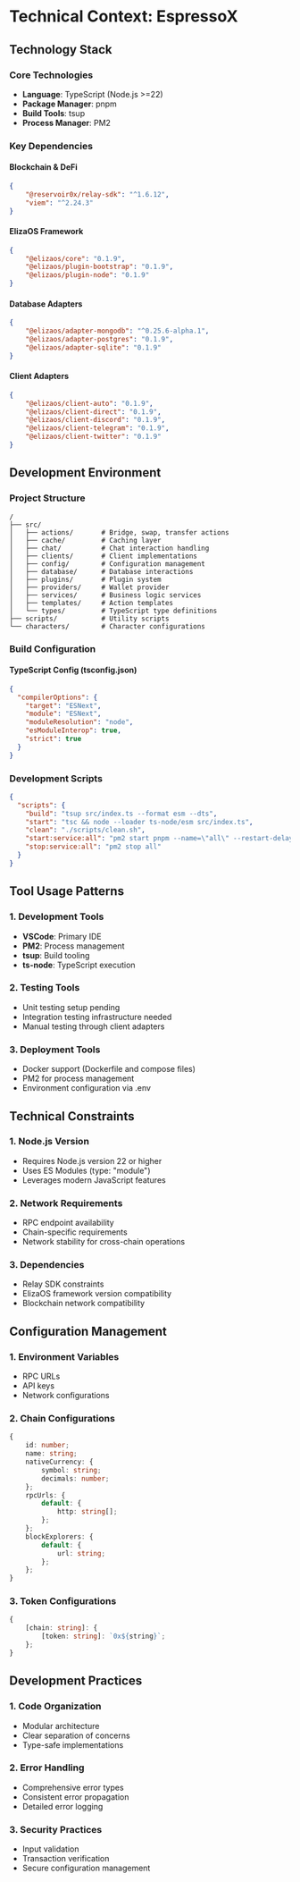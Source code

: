 # Technical Context: EspressoX

## Technology Stack

### Core Technologies
- **Language**: TypeScript (Node.js >=22)
- **Package Manager**: pnpm
- **Build Tools**: tsup
- **Process Manager**: PM2

### Key Dependencies

#### Blockchain & DeFi
```json
{
    "@reservoir0x/relay-sdk": "^1.6.12",
    "viem": "^2.24.3"
}
```

#### ElizaOS Framework
```json
{
    "@elizaos/core": "0.1.9",
    "@elizaos/plugin-bootstrap": "0.1.9",
    "@elizaos/plugin-node": "0.1.9"
}
```

#### Database Adapters
```json
{
    "@elizaos/adapter-mongodb": "^0.25.6-alpha.1",
    "@elizaos/adapter-postgres": "0.1.9",
    "@elizaos/adapter-sqlite": "0.1.9"
}
```

#### Client Adapters
```json
{
    "@elizaos/client-auto": "0.1.9",
    "@elizaos/client-direct": "0.1.9",
    "@elizaos/client-discord": "0.1.9",
    "@elizaos/client-telegram": "0.1.9",
    "@elizaos/client-twitter": "0.1.9"
}
```

## Development Environment

### Project Structure
```
/
├── src/
│   ├── actions/       # Bridge, swap, transfer actions
│   ├── cache/         # Caching layer
│   ├── chat/          # Chat interaction handling
│   ├── clients/       # Client implementations
│   ├── config/        # Configuration management
│   ├── database/      # Database interactions
│   ├── plugins/       # Plugin system
│   ├── providers/     # Wallet provider
│   ├── services/      # Business logic services
│   ├── templates/     # Action templates
│   └── types/         # TypeScript type definitions
├── scripts/           # Utility scripts
└── characters/        # Character configurations
```

### Build Configuration

#### TypeScript Config (tsconfig.json)
```json
{
  "compilerOptions": {
    "target": "ESNext",
    "module": "ESNext",
    "moduleResolution": "node",
    "esModuleInterop": true,
    "strict": true
  }
}
```

### Development Scripts
```json
{
  "scripts": {
    "build": "tsup src/index.ts --format esm --dts",
    "start": "tsc && node --loader ts-node/esm src/index.ts",
    "clean": "./scripts/clean.sh",
    "start:service:all": "pm2 start pnpm --name=\"all\" --restart-delay=3000 --max-restarts=10 -- run start:all",
    "stop:service:all": "pm2 stop all"
  }
}
```

## Tool Usage Patterns

### 1. Development Tools
- **VSCode**: Primary IDE
- **PM2**: Process management
- **tsup**: Build tooling
- **ts-node**: TypeScript execution

### 2. Testing Tools
- Unit testing setup pending
- Integration testing infrastructure needed
- Manual testing through client adapters

### 3. Deployment Tools
- Docker support (Dockerfile and compose files)
- PM2 for process management
- Environment configuration via .env

## Technical Constraints

### 1. Node.js Version
- Requires Node.js version 22 or higher
- Uses ES Modules (type: "module")
- Leverages modern JavaScript features

### 2. Network Requirements
- RPC endpoint availability
- Chain-specific requirements
- Network stability for cross-chain operations

### 3. Dependencies
- Relay SDK constraints
- ElizaOS framework version compatibility
- Blockchain network compatibility

## Configuration Management

### 1. Environment Variables
- RPC URLs
- API keys
- Network configurations

### 2. Chain Configurations
```typescript
{
    id: number;
    name: string;
    nativeCurrency: {
        symbol: string;
        decimals: number;
    };
    rpcUrls: {
        default: {
            http: string[];
        };
    };
    blockExplorers: {
        default: {
            url: string;
        };
    };
}
```

### 3. Token Configurations
```typescript
{
    [chain: string]: {
        [token: string]: `0x${string}`;
    };
}
```

## Development Practices

### 1. Code Organization
- Modular architecture
- Clear separation of concerns
- Type-safe implementations

### 2. Error Handling
- Comprehensive error types
- Consistent error propagation
- Detailed error logging

### 3. Security Practices
- Input validation
- Transaction verification
- Secure configuration management
